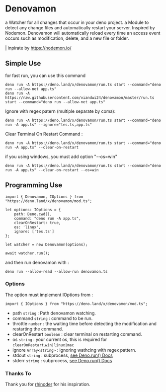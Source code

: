 # Denovamon
a Watcher for all changes that occur in your deno project. 
a Module to detect any change files and automatically restart your server. Inspired by Nodemon.
Denovamon will automatically reload every time an access event occurs such as modification, delete, and a new file or folder.

| inpirate by https://nodemon.io/


## Simple Use
for fast run, you can use this command
```
deno run -A https://deno.land/x/denovamon/run.ts start --command="deno run --allow-net app.ts"
deno run -A https://raw.githubusercontent.com/viandwi24/denovamon/master/run.ts start --command="deno run --allow-net app.ts"
```
Ignore with regex patern  (multiple separate by coma):
```
deno run -A https://deno.land/x/denovamon/run.ts start --command="deno run -A app.ts" --ignore="tes.ts,app.ts"
```
Clear Terminal On Restart Command :
```
deno run -A https://deno.land/x/denovamon/run.ts start --command="deno run -A app.ts" --clear-on-restart
```
if you using windows, you must add option "--os=win"
```
deno run -A https://deno.land/x/denovamon/run.ts start --command="deno run -A app.ts" --clear-on-restart --os=win
```
## Programming Use
```
import { Denovamon, IOptions } from "https://deno.land/x/denovamon/mod.ts";

let options: IOptions = {
    path: Deno.cwd(),
    command: "deno run -A app.ts",
    clearOnRestart: true,
    os: 'linux',
    ignore: ['tes.ts']
};

let watcher = new Denovamon(options);

await watcher.run();
```
and then run denovamon with :
```
deno run --allow-read --allow-run denovamon.ts
```
### Options
The option must implement IOptions from :
```
import { IOptions } from "https://deno.land/x/denovamon/mod.ts";
```
* path `string` : Path denovamon watching.
* command `string` : command to be run.
* throttle `number` : the waiting time before detecting the modification and restarting the command.
* clearOnRestart `boolean` : clear terminal on restarting command.
* os `string` : your current os, this is required for `clearOnRestart`.`win|linux|mac`
* ignore `Array<string>` : ignoring wathcing with regex pattern.
* stdout `string` : subprocess, [see Deno.run() Docs](https://doc.deno.land/https/github.com/denoland/deno/releases/latest/download/lib.deno.d.ts#Deno.run)
* stderr `string` : subprocess, [see Deno.run() Docs](https://doc.deno.land/https/github.com/denoland/deno/releases/latest/download/lib.deno.d.ts#Deno.run)

### Thanks To
Thank you for [rhinoder](https://deno.land/x/rhinoder) for his inspiration.